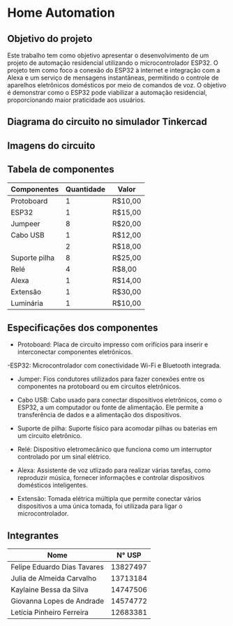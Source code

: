 # Home Automation


## Objetivo do projeto
Este trabalho tem como objetivo apresentar o desenvolvimento de um projeto de automação residencial utilizando o microcontrolador ESP32. O projeto tem como foco a conexão do ESP32 à internet e integração com a Alexa e um serviço de mensagens instantâneas, permitindo o controle de aparelhos eletrônicos domésticos por meio de comandos de voz. O objetivo é demonstrar como o ESP32 pode viabilizar a automação residencial, proporcionando maior praticidade aos usuários.

## Diagrama do circuito no simulador Tinkercad

## Imagens do circuito

## Tabela de componentes
| Componentes | Quantidade | Valor    |
|-------------|------------|----------|
| Protoboard | 1         | R$10,00  |
| ESP32 | 1         | R$15,00  |
| Jumpeer | 8          | R$20,00  |
| Cabo USB | 1          | R$12,00  |
|  | 2          | R$18,00  |
| Suporte pilha| 8          | R$25,00  |
| Relé | 4          | R$8,00   |
| Alexa | 1          | R$14,00  |
| Extensão | 1          | R$30,00  |
| Luminária| 1          | R$10,00  |


## Especificações dos componentes
- Protoboard: Placa de circuito impresso com orifícios para inserir e interconectar componentes eletrônicos.

-ESP32: Microcontrolador com conectividade Wi-Fi e Bluetooth integrada. 

- Jumper: Fios condutores utilizados para fazer conexões entre os componentes na protoboard ou em circuitos eletrônicos. 

- Cabo USB: Cabo usado para conectar dispositivos eletrônicos, como o ESP32, a um computador ou fonte de alimentação. Ele permite a transferência de dados e a alimentação dos dispositivos.

- Suporte de pilha: Suporte físico para acomodar pilhas ou baterias em um circuito eletrônico.

- Relé: Dispositivo eletromecânico que funciona como um interruptor controlado por um sinal elétrico. 

- Alexa: Assistente de voz utlizado para realizar várias tarefas, como reproduzir música, fornecer informações e controlar dispositivos domésticos inteligentes. 

- Extensão: Tomada elétrica múltipla que permite conectar vários dispositivos a uma única tomada, foi utilizada para ligar o microcontrolador.

## Integrantes

| Nome                        | N° USP    |
|-----------------------------|-----------|
| Felipe Eduardo Dias Tavares | 13827497  |
| Julia de Almeida Carvalho   | 13713184  |
| Kaylaine Bessa da Silva     | 14747506  |
| Giovanna Lopes de Andrade   | 14574772  |
| Letícia Pinheiro Ferreira   | 12683381  |





